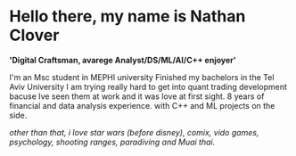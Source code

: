 # Hello there, my name is Nathan Clover

**'Digital Craftsman, avarege Analyst/DS/ML/AI/C++ enjoyer'** 


I'm an Msc student in MEPHI university
Finished my bachelors in the Tel Aviv University
I am trying really hard to get into quant trading development bacuse Ive seen them at work and it was love at first sight.
8 years of financial and data analysis experience.
with C++ and ML projects on the side.

*other than that, i love star wars (before disney), comix, vido games, psychology, shooting ranges, paradiving and Muai thai.*

<!--
**NateAdventures/NateAdventures** is a ✨ _special_ ✨ repository because its `README.md` (this file) appears on your GitHub profile.

Here are some ideas to get you started:

- 🔭 I’m currently working on ...
- 🌱 I’m currently learning ...
- 👯 I’m looking to collaborate on ...
- 🤔 I’m looking for help with ...
- 💬 Ask me about ...
- 📫 How to reach me: ...
- 😄 Pronouns: ...
- ⚡ Fun fact: ...
-->
